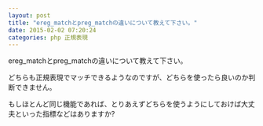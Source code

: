 ```yaml
---
layout: post
title: "ereg_matchとpreg_matchの違いについて教えて下さい。"
date: 2015-02-02 07:20:24
categories: php 正規表現
---
```

<p>ereg_matchとpreg_matchの違いについて教えて下さい。</p>

<p>どちらも正規表現でマッチできるようなのですが、どちらを使ったら良いのか判断できません。</p>

<p>もしほとんど同じ機能であれば、とりあえずどちらを使うようにしておけば大丈夫といった指標などはありますか?</p>

